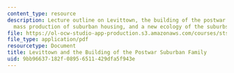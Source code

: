 ```yaml
---
content_type: resource
description: Lecture outline on Levittown, the building of the postwar suburban family,
  mass production of suburban housing, and a new ecology of the suburbs.
file: https://ol-ocw-studio-app-production.s3.amazonaws.com/courses/sts-036-technology-and-nature-in-american-history-spring-2008/9bb96637182f08956511429dfa5f943e_wk12_outline.pdf
file_type: application/pdf
resourcetype: Document
title: Levittown and the Building of the Postwar Suburban Family
uid: 9bb96637-182f-0895-6511-429dfa5f943e
---
```

